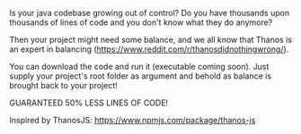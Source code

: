 Is your java codebase growing out of control? Do you have thousands upon thousands of lines of code and you don't know what they do anymore?

Then your project might need some balance, and we all know that Thanos is an expert in balancing (https://www.reddit.com/r/thanosdidnothingwrong/).

You can download the code and run it (executable coming soon). Just supply your project's root folder as argument and behold as balance is brought back to your project! 

GUARANTEED 50% LESS LINES OF CODE!

Inspired by ThanosJS: https://www.npmjs.com/package/thanos-js
